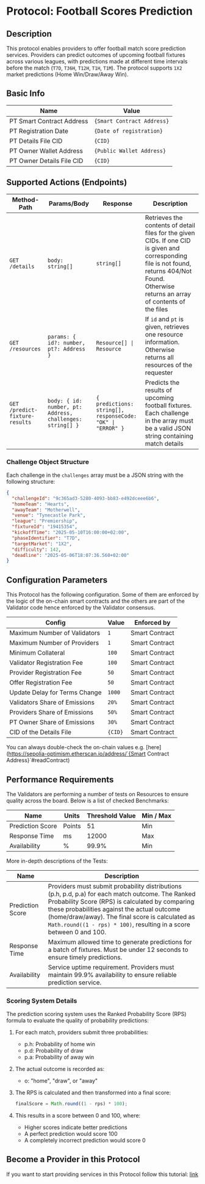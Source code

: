 # Protocol: Football Scores Prediction

## Description

This protocol enables providers to offer football match score prediction services. Providers can predict outcomes of upcoming football fixtures across various leagues, with predictions made at different time intervals before the match (`T7D`, `T36H`, `T12H`, `T1H`, `T1M`). The protocol supports `1X2` market predictions (Home Win/Draw/Away Win).

## Basic Info

| Name                      | Value                      |
| ------------------------- | -------------------------- |
| PT Smart Contract Address | `{Smart Contract Address}` |
| PT Registration Date      | `{Date of registration}`   |
| PT Details File CID       | `{CID}`                    |
| PT Owner Wallet Address   | `{Public Wallet Address}`  |
| PT Owner Details File CID | `{CID}`                    |

## Supported Actions (Endpoints)

| Method-Path                    | Params/Body                                               | Response                                                   | Description                                                                                                                                                                                    |
| ------------------------------ | --------------------------------------------------------- | ---------------------------------------------------------- | ---------------------------------------------------------------------------------------------------------------------------------------------------------------------------------------------- |
| `GET /details`                 | `body: string[]`                                          | `string[]`                                                 | Retrieves the contents of detail files for the given CIDs. If one CID is given and corresponding file is not found, returns 404/Not Found. Otherwise returns an array of contents of the files |
| `GET /resources`               | `params: { id?: number, pt?: Address }`                   | `Resource[] \| Resource`                                   | If `id` and `pt` is given, retrieves one resource information. Otherwise returns all resources of the requester                                                                                |
| `GET /predict-fixture-results` | `body: { id: number, pt: Address, challenges: string[] }` | `{ predictions: string[], responseCode: "OK" \| "ERROR" }` | Predicts the results of upcoming football fixtures. Each challenge in the array must be a valid JSON string containing match details                                                           |

### Challenge Object Structure

Each challenge in the `challenges` array must be a JSON string with the following structure:

```json
{
  "challengeId": "9c365ad3-5280-4093-bb83-e492dceee6b6",
  "homeTeam": "Hearts",
  "awayTeam": "Motherwell",
  "venue": "Tynecastle Park",
  "league": "Premiership",
  "fixtureId": "19415354",
  "kickoffTime": "2025-05-10T16:00:00+02:00",
  "phaseIdentifier": "T7D",
  "targetMarket": "1X2",
  "difficulty": 142,
  "deadline": "2025-05-06T18:07:36.560+02:00"
}
```

## Configuration Parameters

This Protocol has the following configuration. Some of them are enforced by the logic of the on-chain smart contracts and the others are part of the Validator code hence enforced by the Validator consensus.

| Config                        | Value   | Enforced by    |
| ----------------------------- | ------- | -------------- |
| Maximum Number of Validators  | `1`     | Smart Contract |
| Maximum Number of Providers   | `1`     | Smart Contract |
| Minimum Collateral            | `100`   | Smart Contract |
| Validator Registration Fee    | `100`   | Smart Contract |
| Provider Registration Fee     | `50`    | Smart Contract |
| Offer Registration Fee        | `50`    | Smart Contract |
| Update Delay for Terms Change | `1000`  | Smart Contract |
| Validators Share of Emissions | `20%`   | Smart Contract |
| Providers Share of Emissions  | `50%`   | Smart Contract |
| PT Owner Share of Emissions   | `30%`   | Smart Contract |
| CID of the Details File       | `{CID}` | Smart Contract |

You can always double-check the on-chain values e.g. [here](https://sepolia-optimism.etherscan.io/address/`{Smart Contract Address}`#readContract)

## Performance Requirements

The Validators are performing a number of tests on Resources to ensure quality across the board. Below is a list of checked Benchmarks:

| Name             | Units  | Threshold Value | Min / Max |
| ---------------- | ------ | --------------- | --------- |
| Prediction Score | Points | 51              | Min       |
| Response Time    | ms     | 12000           | Max       |
| Availability     | %      | 99.9%           | Min       |

More in-depth descriptions of the Tests:

| Name             | Description                                                                                                                                                                                                                                                                                                                    |
| ---------------- | ------------------------------------------------------------------------------------------------------------------------------------------------------------------------------------------------------------------------------------------------------------------------------------------------------------------------------ |
| Prediction Score | Providers must submit probability distributions (p.h, p.d, p.a) for each match outcome. The Ranked Probability Score (RPS) is calculated by comparing these probabilities against the actual outcome (home/draw/away). The final score is calculated as `Math.round((1 - rps) * 100)`, resulting in a score between 0 and 100. |
| Response Time    | Maximum allowed time to generate predictions for a batch of fixtures. Must be under 12 seconds to ensure timely predictions.                                                                                                                                                                                                   |
| Availability     | Service uptime requirement. Providers must maintain 99.9% availability to ensure reliable prediction service.                                                                                                                                                                                                                  |

### Scoring System Details

The prediction scoring system uses the Ranked Probability Score (RPS) formula to evaluate the quality of probability predictions:

1. For each match, providers submit three probabilities:

   - p.h: Probability of home win
   - p.d: Probability of draw
   - p.a: Probability of away win

2. The actual outcome is recorded as:

   - o: "home", "draw", or "away"

3. The RPS is calculated and then transformed into a final score:

   ```javascript
   finalScore = Math.round((1 - rps) * 100);
   ```

4. This results in a score between 0 and 100, where:
   - Higher scores indicate better predictions
   - A perfect prediction would score 100
   - A completely incorrect prediction would score 0

## Become a Provider in this Protocol

If you want to start providing services in this Protocol follow this tutorial: [link](docs/become-a-provider.md)
